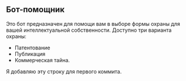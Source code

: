 ## Бот-помощник
Это бот предназначен для помощи вам в выборе формы охраны для вашей интеллектуальной собственности.
Доступно три варианта охраны:
- Патентование
- Публикация
- Коммерческая тайна.

Я добавляю эту строку для первого коммита.
